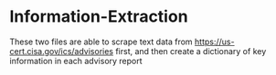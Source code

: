 # Information-Extraction
These two files are able to scrape text data from https://us-cert.cisa.gov/ics/advisories first, and then create a dictionary of key information in each advisory report
